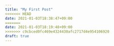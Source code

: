 ```yaml
---
title: "My First Post"
<<<<<<< HEAD
date: 2021-01-03T18:38:47+09:00
=======
date: 2021-01-03T18:19:48+09:00
>>>>>>> c9cbced0fc469e4324430afc2717d4e954106920
draft: true
---
```


